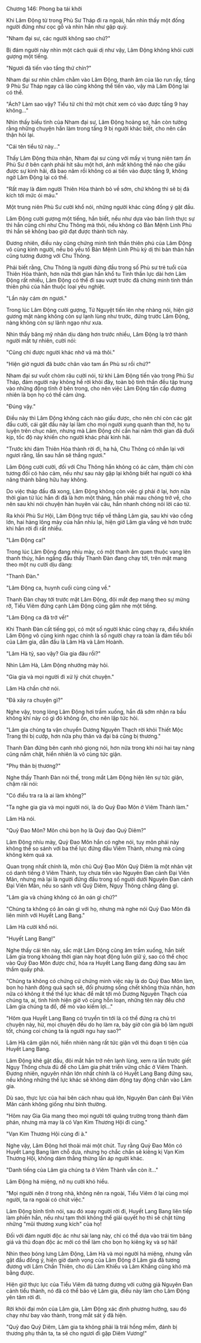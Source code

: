 




Chương 146: Phong ba tái khởi


Khi Lâm Động từ trong Phù Sư Tháp đi ra ngoài, hắn nhìn thấy một đống người đứng như cọc gỗ và nhìn hắn như gặp quỷ.

"Nham đại sư, các người không sao chứ?"

Bị đám người này nhìn một cách quái dị như vậy, Lâm Động không khỏi cười gượng một tiếng.

"Ngươi đã tiến vào tầng thứ chín?"

Nham đại sư nhìn chằm chằm vào Lâm Động, thanh âm của lão run rẩy, tầng 9 Phù Sư Tháp ngay cả lão cũng không thể tiến vào, vậy mà Lâm Động lại có thể.

"Ách? Làm sao vậy? Tiểu tử chỉ thử một chút xem có vào được tầng 9 hay không..."

Nhìn thấy biểu tình của Nham đại sư, Lâm Động hoảng sợ, hắn còn tưởng rằng những chuyện hắn làm trong tầng 9 bị người khác biết, cho nên cẩn thận hỏi lại.

"Cái tên tiểu tử này..."

Thấy Lâm Động thừa nhận, Nham đại sư cùng với mấy vị trung niên tam ấn Phù Sư ở bên cạnh phải hít sâu một hơi, ánh mắt không thể nào che giấu được sự kinh hãi, đã bao năm rồi không có ai tiến vào được tầng 9, không ngờ Lâm Động lại có thể.

"Rất may là đám người Thiên Hỏa thành bỏ về sớm, chứ không thì sẽ bị đả kích tới mức ói máu."

Một trung niên Phù Sư cười khổ nói, những người khác cũng đồng ý gật đầu.

Lâm Động cười gượng một tiếng, hắn biết, nếu như dựa vào bản lĩnh thực sự thì hắn cũng chỉ như Chu Thông mà thôi, nếu không có Bản Mệnh Linh Phù thì hắn sẽ không bao giờ đạt được thành tích này.

Đương nhiên, điều này cũng chứng minh tinh thần thiên phú của Lâm Động vô cùng kinh người, nếu bỏ yếu tố Bản Mệnh Linh Phù kỳ dị thì bản thân hắn cũng tương đương với Chu Thông.

Phải biết rằng, Chu Thông là người đứng đầu trong số Phù sư trẻ tuổi của Thiên Hỏa thành, hơn nữa thời gian hắn khổ tu Tinh thần lực dài hơn Lâm Động rất nhiều, Lâm Động có thể đi sau vượt trước đã chứng minh tinh thần thiên phú của hắn thuộc loại yêu nghiệt.

"Lần này cám ơn ngươi."

Trong lúc Lâm Động cười gượng, Tử Nguyệt tiến lên nhẹ nhàng nói, hiện giờ gương mặt nàng không còn sự lạnh lùng như trước, đứng trước Lâm Động, nàng không còn sự lãnh ngạo như xưa.

Nhìn thấy băng mỹ nhân dịu dàng hơn trước nhiều, Lâm Động lạ trở thành người mất tự nhiên, cười nói:

"Cũng chỉ được người khác nhờ vả mà thôi."

"Hiện giờ ngươi đã bước chân vào tam ấn Phù sư rồi chứ?"

Nham đại sư vuốt chòm râu cười nói, từ khi Lâm Động tiến vào trong Phù Sư Tháp, đám người này không hề rời khỏi đây, toàn bộ tinh thần đều tập trung vào những động tĩnh ở bên trong, cho nên việc Lâm Động tấn cấp đương nhiên là bọn họ có thể cảm ứng.

"Đúng vậy."

Điều này thì Lâm Động không cách nào giấu được, cho nên chỉ còn các gật đầu cười, cái gật đầu này lại làm cho mọi người xung quanh than thở, họ tu luyện trên chục năm, nhưng mà Lâm Động chỉ cần hai năm thời gian đã đuổi kịp, tốc độ này khiến cho người khác phải kinh hãi.

"Trước khi đám Thiên Hỏa thành rời đi, ha hả, Chu Thông có nhắn lại với ngươi rằng, lần sau hắn sẽ thắng ngươi."

Lâm Động cười cười, đối với Chu Thông hắn không có ác cảm, thậm chí còn tương đối có hảo cảm, nếu như sau này gặp lại không biết hai người có khả năng thành bằng hữu hay không.

Do việc tháp đấu đã xong, Lâm Động không còn việc gì phải ở lại, hơn nữa thời gian từ lúc hắn đi đã là hơn một tháng, hắn phải mau chóng trở về, cho nên sau khi nói chuyện hàn huyên vài câu, hắn nhanh chóng nói lời cáo từ.

Ra khỏi Phù Sư Hội, Lâm Động trực tiếp về thẳng Lâm gia, sau khi vào cổng lớn, hai hàng lông mày của hắn nhíu lại, hiện giờ Lâm gia vắng vẻ hơn trước khi hắn rời đi rất nhiều.

"Lâm Động ca!"

Trong lúc Lâm Động đang nhíu mày, có một thanh âm quen thuộc vang lên thanh thúy, hắn ngẩng đầu thấy Thanh Đàn đang chạy tới, trên mặt mang theo một nụ cười dịu dàng:

"Thanh Đàn."

"Lâm Động ca, huynh cuối cùng cũng về."

Thanh Đàn chạy tới trước mặt Lâm Động, đôi mắt đẹp mang theo sự mừng rỡ, Tiểu Viêm đứng cạnh Lâm Động cũng gầm nhẹ một tiếng.

"Lâm Động ca đã trở về!"

Khi Thanh Đàn cất tiếng gọi, có một số người khác cũng chạy ra, điều khiến Lâm Động vô cùng kinh ngạc chính là số người chạy ra toàn là đám tiểu bối của Lâm gia, dẫn đầu là Lâm Hà và Lâm Hoành.

"Lâm Hà tỷ, sao vậy? Gia gia đâu rồi?"

Nhìn Lâm Hà, Lâm Động nhướng mày hỏi.

"Gia gia và mọi người đi xử lý chút chuyện."

Lâm Hà chần chờ nói.

"Đã xảy ra chuyện gì?"

Nghe vậy, trong lòng Lâm Động hơi trầm xuống, hắn đã sớm nhận ra bầu không khí này có gì đó không ổn, cho nên lập tức hỏi.

"Lâm gia chúng ta vận chuyển Dương Nguyên Thạch rời khỏi Thiết Mộc Trang thì bị cướp, hơn nữa phụ thân và đại bá cũng bị thương."

Thanh Đàn đứng bên cạnh nhỏ giọng nói, hơn nữa trong khi nói hai tay nàng cũng nắm chặt, hiển nhiên là vô cùng tức giận.

"Phụ thân bị thương?"

Nghe thấy Thanh Đàn nói thế, trong mắt Lâm Động hiện lên sự tức giận, chậm rãi nói:

"Có điều tra ra là ai làm không?"

"Ta nghe gia gia và mọi người nói, là do Quỷ Đao Môn ở Viêm Thành làm."

Lâm Hà nói.

"Quỷ Đao Môn? Môn chủ bọn họ là Quỷ đao Quỷ Diêm?"

Lâm Động nhíu mày, Quỷ Đao Môn hắn có nghe nói, tuy môn phái này không thể so sánh với ba thế lực đứng đầu Viêm Thành, nhưng mà cũng không kém quá xa.

Quan trọng nhất chính là, môn chủ Quỷ Đao Môn Quỷ Diêm là một nhân vật có danh tiếng ở Viêm Thành, tuy chưa tiến vào Nguyên Đan cảnh Đại Viên Mãn, nhưng mà lại là người đứng đầu trong số người dưới Nguyên Đan cảnh Đại Viên Mãn, nếu so sánh với Quỷ Diêm, Ngụy Thông chẳng đáng gì.

"Lâm gia và chúng không có ân oán gì chứ?"

"Chúng ta không có ân oán gì với họ, nhưng mà nghe nói Quỷ Đao Môn đã liên minh với Huyết Lang Bang."

Lâm Hà cười khổ nói.

"Huyết Lang Bang!"

Nghe thấy cái tên này, sắc mặt Lâm Động cũng âm trầm xuống, hắn biết Lâm gia trong khoảng thời gian này hoạt động luôn giữ ý, sao có thể chọc vào Quỷ Đao Môn được chứ, hóa ra Huyết Lang Bang đang đứng sau âm thầm quấy phá.

"Chúng ta không có chứng cứ chứng minh việc này là do Quỷ Đao Môn làm, bọn họ hành động quá sạch sẽ, đối phương sống chết không thừa nhận, hơn nữa có không ít thế thế lực khác để mắt tới mỏ Dương Nguyên Thạch của chúng ta, ai, tình hình hiện giờ vô cùng hỗn loạn, những tên này đều chờ Lâm gia chúng ta đổ, để mò vào kiếm lợi..."

"Hôm qua Huyết Lang Bang có truyền tin tới là có thể đứng ra chủ trì chuyện này, hừ, mọi chuyện đều do họ làm ra, bây giờ còn giả bộ làm người tốt, chúng coi chúng ta là người ngu hay sao?"

Lâm Hà căm giận nói, hiển nhiên nàng rất tức giận với thủ đoạn ti tiện của Huyết Lang Bang.

Lâm Động khẽ gật đầu, đôi mắt hắn trở nên lạnh lùng, xem ra lần trước giết Ngụy Thông chưa đủ để cho Lâm gia phát triển vững chắc ở Viêm Thành. Đương nhiên, nguyên nhân lớn nhất chính là có Huyết Lang Bang đứng sau, nếu không những thế lực khác sẽ không dám động tay động chân vào Lâm gia.

Dù sao, thực lực của hai bên cách nhau quá lớn, Nguyên Đan cảnh Đại Viên Mãn cảnh không giống như bình thường.

"Hôm nay Gia Gia mang theo mọi người tới quảng trường trong thành đàm phán, nhưng mà may là có Vạn Kim Thương Hội đi cùng."

"Vạn Kim Thương Hội cùng đi à."

Nghe vậy, Lâm Động hơi thoải mái một chút. Tuy rằng Quỷ Đao Môn có Huyết Lang Bang làm chỗ dựa, nhưng họ chắc chắn sẽ kiêng kị Vạn Kim Thương Hội, không dám thẳng thừng lấn áp người khác.

"Danh tiếng của Lâm gia chúng ta ở Viêm Thành vẫn còn ít..."

Lâm Động há miệng, nở nụ cười khó hiểu.

"Mọi người nên ở trong nhà, không nên ra ngoài, Tiểu Viêm ở lại cùng mọi người, ta ra ngoài có chút việc."

Lâm Động bình tĩnh nói, sau đó xoay người rời đi, Huyết Lang Bang liên tiếp làm phiền hắn, nếu như tạm thời không thể giải quyết họ thì sẽ chặt từng những "mũi thương xung kích" của họ!

Đối với đám người độc ác như sài lang này, chỉ có thể dựa vào trái tim băng giá và thủ đoạn độc ác mới có thể làm cho bọn họ kiêng kỵ và sợ hãi!

Nhìn theo bóng lưng Lâm Động, Lâm Hà và mọi người há miệng, nhưng vẫn gật đầu đồng ý, hiện giờ danh vọng của Lâm Động ở Lâm gia đã tương đương với Lâm Chấn Thiên, cho dù Lâm Khiếu và Lâm Khẳng cũng khó mà bằng được.

Hiện giờ thực lực của Tiểu Viêm đã tương đương với cường giả Nguyên Đan cảnh tiểu thành, nó đã có thể bảo vệ Lâm gia, điều này làm cho Lâm Động yên tâm rời đi.

Rời khỏi đại môn của Lâm gia, Lâm Động xác định phương hướng, sau đó chạy như bay vào thành, trong mắt sát ý đã hiện.

"Quỷ đao Quỷ Diêm, Lâm gia ta không phải là trái hồng mềm, đánh bị thương phụ thân ta, ta sẽ cho ngươi đi gặp Diêm Vương!"




